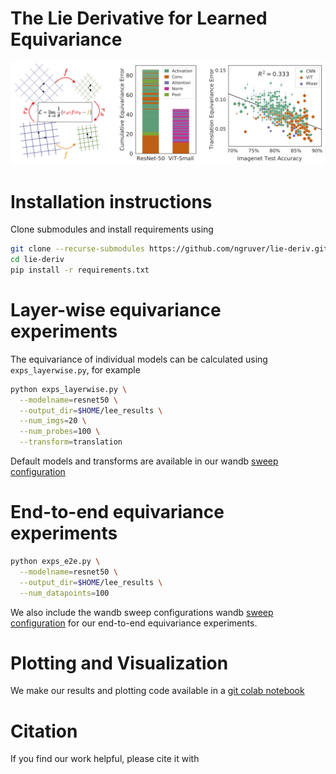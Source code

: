 # The Lie Derivative for Learned Equivariance
<p align="center">
  <img src="/assets/title_figure.png" width=900>
</p>

# Installation instructions

Clone submodules and install requirements using
```bash
git clone --recurse-submodules https://github.com/ngruver/lie-deriv.git
cd lie-deriv
pip install -r requirements.txt
```

# Layer-wise equivariance experiments

The equivariance of individual models can be calculated using `exps_layerwise.py`, for example 
```bash
python exps_layerwise.py \
  --modelname=resnet50 \
  --output_dir=$HOME/lee_results \
  --num_imgs=20 \
  --num_probes=100 \
  --transform=translation 
```
Default models and transforms are available in our wandb [sweep configuration](https://github.com/ngruver/lie-deriv/blob/main/sweep_configs/layerwise_configs.py)

# End-to-end equivariance experiments

```bash
python exps_e2e.py \
  --modelname=resnet50 \
  --output_dir=$HOME/lee_results \
  --num_datapoints=100 
```
We also include the wandb sweep configurations wandb [sweep configuration](https://github.com/ngruver/lie-deriv/blob/main/sweep_configs/e2e_configs.py) for our end-to-end equivariance experiments. 

# Plotting and Visualization

We make our results and plotting code available in a [git colab notebook](https://colab.research.google.com/drive/1mcMRYAdsOhrMcfqr-rZNVr9FmZzngECG?usp=sharing)

# Citation

If you find our work helpful, please cite it with
